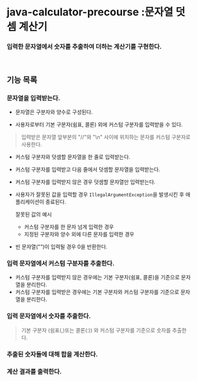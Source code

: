 # java-calculator-precourse :문자열 덧셈 계산기

### 입력한 문자열에서 숫자를 추출하여 더하는 계산기를 구현한다.

</br>

## 기능 목록

### 문자열을 입력받는다.

- 문자열은 구분자와 양수로 구성된다.

- 사용자로부터 기본 구분자(쉼표, 콜론) 외에 커스텀 구분자를 입력받을 수 있다.

> 입력받은 문자열 앞부분의 "//"와 "\n" 사이에 위치하는 문자를 커스텀 구분자로 사용한다.

- 커스텀 구분자와 덧셈할 문자열을 한 줄로 입력받는다.
- 커스텀 구분자를 입력받고 다음 줄에서 덧셈할 문자열을 입력받는다.
- 커스텀 구분자를 입력받지 않은 경우 덧셈할 문자열만 입력받는다.


- 사용자가 잘못된 값을 입력할 경우 `IllegalArgumentException`을 발생시킨 후 애플리케이션이 종료된다.<br/>

  잘못된 값의 예시

    - 커스텀 구분자를 한 문자 넘게 입력한 경우
    - 지정된 구분자와 양수 외에 다른 문자를 입력한 경우

- 빈 문자열("")이 입력될 경우 0을 반환한다.

### 입력 문자열에서 커스텀 구분자를 추출한다.

- 커스텀 구분자를 입력받지 않은 경우에는 기본 구분자(쉼표, 콜론)을 기준으로 문자열을 분리한다.
- 커스텀 구분자를 입력받은 경우에는 기본 구분자와 커스텀 구분자를 기준으로 문자열을 분리한다.

### 입력 문자열에서 숫자를 추출한다.

> 기본 구분자 (쉼표(,)또는 콜론(:)) 와 커스텀 구분자를 기준으로 숫자를 추출한다.

### 추출된 숫자들에 대해 합을 계산한다.

### 계산 결과를 출력한다.

</br>

  
